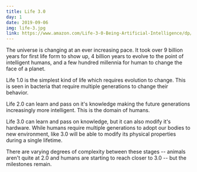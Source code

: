 ```yaml
---
title: Life 3.0
day: 1
date: 2019-09-06
img: life-3.jpg
link: https://www.amazon.com/Life-3-0-Being-Artificial-Intelligence/dp/1101946598
---
```


The universe is changing at an ever increasing pace. It took over 9 billion
years for first life form to show up, 4 billion years to evolve to the point of
intelligent humans, and a few hundred millennia for human to change the face of
a planet.

Life 1.0 is the simplest kind of life which requires evolution to change. This
is seen in bacteria that require multiple generations to change their behavior.

Life 2.0 can learn and pass on it's knowledge making the future generations
increasingly more intelligent. This is the domain of humans.

Life 3.0 can learn and pass on knowledge, but it can also modify it's hardware. 
While humans require multiple generations to adopt our bodies to new
environment, like 3.0 will be able to modify its physical properties during a
single lifetime.

There are varying degrees of complexity between these stages -- animals aren't
quite at 2.0 and humans are starting to reach closer to 3.0 -- but the
milestones remain.
